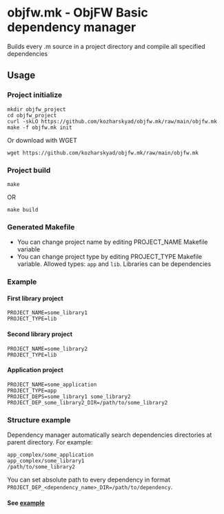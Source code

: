 # objfw.mk - ObjFW Basic dependency manager

Builds every .m source in a project directory and compile all specified dependencies

## Usage

### Project initialize

```
mkdir objfw_project
cd objfw_project
curl -skLO https://github.com/kozharskyad/objfw.mk/raw/main/objfw.mk
make -f objfw.mk init
```

Or download with WGET

```
wget https://github.com/kozharskyad/objfw.mk/raw/main/objfw.mk
```

### Project build

```
make
```

OR

```
make build
```

### Generated Makefile

* You can change project name by editing PROJECT_NAME Makefile variable
* You can change project type by editing PROJECT_TYPE Makefile variable. Allowed types: `app` and `lib`. Libraries can be dependencies

### Example

#### First library project

```
PROJECT_NAME=some_library1
PROJECT_TYPE=lib
```

#### Second library project

```
PROJECT_NAME=some_library2
PROJECT_TYPE=lib
```

#### Application project

```
PROJECT_NAME=some_application
PROJECT_TYPE=app
PROJECT_DEPS=some_library1 some_library2
PROJECT_DEP_some_library2_DIR=/path/to/some_library2
```

### Structure example

Dependency manager automatically search dependencies directories at parent directory. For example:

```
app_complex/some_application
app_complex/some_library1
/path/to/some_library2
```

You can set absolute path to every dependency in format `PROJECT_DEP_<dependency_name>_DIR=/path/to/dependency`.

#### See [example](https://github.com/kozharskyad/objfw.mk/blob/main/example/)
